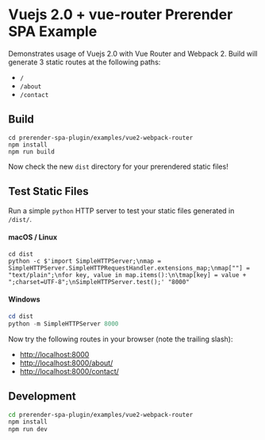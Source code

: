 # Vuejs 2.0 + vue-router Prerender SPA Example

Demonstrates usage of Vuejs 2.0 with Vue Router and Webpack 2. Build will generate 3 static routes at the following paths:

* `/`
* `/about`
* `/contact`

## Build

```
cd prerender-spa-plugin/examples/vue2-webpack-router
npm install
npm run build
```

Now check the new `dist` directory for your prerendered static files!

## Test Static Files

Run a simple `python` HTTP server to test your static files generated in `/dist/`.

#### macOS / Linux

```
cd dist
python -c $'import SimpleHTTPServer;\nmap = SimpleHTTPServer.SimpleHTTPRequestHandler.extensions_map;\nmap[""] = "text/plain";\nfor key, value in map.items():\n\tmap[key] = value + ";charset=UTF-8";\nSimpleHTTPServer.test();' "8000"
```

#### Windows

```powershell
cd dist
python -m SimpleHTTPServer 8000
```

Now try the following routes in your browser (note the trailing slash):

* [http://localhost:8000](http://localhost:8000/)
* [http://localhost:8000/about/](http://localhost:8000/about/)
* [http://localhost:8000/contact/](http://localhost:8000/contact/)

## Development

```bash
cd prerender-spa-plugin/examples/vue2-webpack-router
npm install
npm run dev
```
